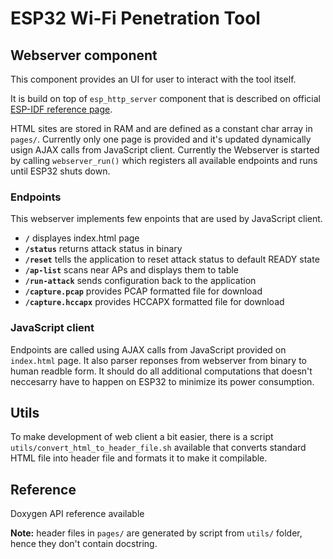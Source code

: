 # ESP32 Wi-Fi Penetration Tool
## Webserver component

This component provides an UI for user to interact with the tool itself.

It is build on top of `esp_http_server` component that is described on official [ESP-IDF reference page](https://docs.espressif.com/projects/esp-idf/en/latest/esp32/api-reference/protocols/esp_http_server.html).

HTML sites are stored in RAM and are defined as a constant char array in `pages/`. Currently only one page is provided and it's updated dynamically usign AJAX calls from JavaScript client.
Currently the Webserver is started by calling `webserver_run()` which registers all available endpoints and runs until ESP32 shuts down.

### Endpoints
This webserver implements few enpoints that are used by JavaScript client.
- **`/`** displayes index.html page
- **`/status`** returns attack status in binary
- **`/reset`** tells the application to reset attack status to default READY state
- **`/ap-list`** scans near APs and displays them to table
- **`/run-attack`** sends configuration back to the application
- **`/capture.pcap`** provides PCAP formatted file for download
- **`/capture.hccapx`** provides HCCAPX formatted file for download

### JavaScript client
Endpoints are called using AJAX calls from JavaScript provided on `index.html` page. It also parser reponses from webserver from binary to human readble form.
It should do all additional computations that doesn't neccesarry have to happen on ESP32 to minimize its power consumption. 

## Utils
To make development of web client a bit easier, there is a script `utils/convert_html_to_header_file.sh` available that converts standard HTML file into header file and formats it to make it compilable.

## Reference
Doxygen API reference available

**Note:** header files in `pages/` are generated by script from `utils/` folder, hence they don't contain docstring.  